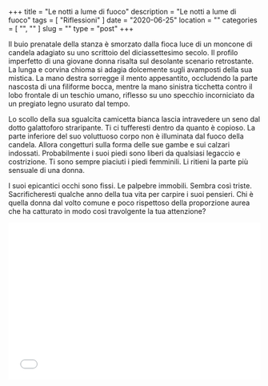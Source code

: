 +++
title = "Le notti a lume di fuoco"
description = "Le notti a lume di fuoco"
tags = [ "Riflessioni" ]
date = "2020-06-25"
location = ""
categories = [
  "",
  ""
]
slug = ""
type = "post"
+++

Il buio prenatale della stanza è smorzato dalla fioca luce di un moncone di candela adagiato su uno scrittoio del diciassettesimo secolo. Il profilo imperfetto di una giovane donna risalta sul desolante scenario retrostante. La lunga e corvina chioma si adagia dolcemente sugli avamposti della sua mistica. La mano destra sorregge il  mento appesantito, occludendo la parte nascosta di una filiforme bocca, mentre la mano sinistra ticchetta contro il lobo frontale di un teschio umano, riflesso su uno specchio incorniciato da un pregiato legno usurato dal tempo. 

Lo scollo della sua sgualcita camicetta  bianca lascia intravedere un seno dal dotto galattoforo straripante. Ti ci tufferesti dentro da quanto è copioso. La parte inferiore del suo voluttuoso corpo non è illuminata dal fuoco della candela. Allora congetturi sulla forma delle sue gambe e sui calzari indossati. Probabilmente i suoi piedi sono liberi da qualsiasi legaccio e costrizione. Ti sono sempre piaciuti i piedi femminili. Li ritieni la parte più sensuale di una donna. 

I suoi epicantici occhi sono fissi. Le palpebre immobili. Sembra così triste. Sacrificheresti qualche anno della tua vita per carpire i suoi pensieri. Chi è quella donna dal volto comune e poco rispettoso della proporzione aurea che ha catturato in modo così travolgente la tua attenzione?

<div style="position: relative; padding-bottom: 56.25%; padding-top: 30px; height: 0; overflow: hidden;">
  <iframe src="//www.youtube.com/embed/tDYiAZlOiOU"
  style="position: absolute; top: 0; left: 0; width: 100%; height: 100%;" allowfullscreen frameborder="0" title="YouTube Video"></iframe>
</div>
